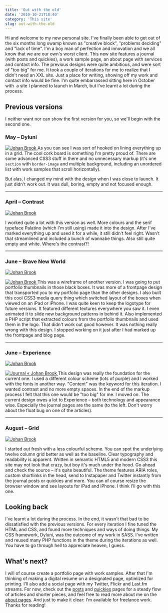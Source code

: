 ```yaml
---
title: 'Out with the old'
date: '2010-10-21T18:40'
category: 'This site'
slug: out-with-the-old
---
```


Hi and welcome to my new personal site. I've finally been able to get out of the six months long swamp known as "creative block", "problems deciding" and "lack of time". I'm a boy man of perfection and innovation and we all know that we are our own's worst client. This new site features a journal (with posts and quickies), a work sample page, an about page with services and contact info. The previous designs were quite ambitious, and were sort of "too big" for me. It took a couple of iterations for me to realize that I didn't need an XXL site. Just a place for writing, showing off my work and contact info would be fine. I'm quite embarrassed sitting here in October with  a site I planned to launch in March, but I've learnt a lot during the process.

## Previous versions
I neither want nor can show the first version for you, so we'll begin with the second one.
### May – Dyluni

[ ![](http://213.185.255.138/core/wp-content/uploads/2010/06/Johan-Brook.png "Johan Brook") ](http://213.185.255.138/core/wp-content/uploads/2010/06/Johan-Brook.png) As you can see I was sort of hooked on lining everything up in a grid. The cool cork board is something I'm pretty proud of. There are some advanced CSS3 stuff in there and no unnecessary markup (it's one `section` with `border-image` and multiple background, including an unordered list with work samples that scroll horizontally).

But alas, I changed my mind with the design when I was close to launch. It just didn't work out. It was dull, boring, empty and not focused enough.

* * *

### April – Contrast

[ ![](http://213.185.255.138/core/wp-content/uploads/2010/10/Johan-Brook.png "Johan Brook") ](http://213.185.255.138/core/wp-content/uploads/2010/10/Johan-Brook.png)

I worked quite a lot with this version as well. More colours and the serif typeface Palatino (which I'm still using) made it into the design. After I've marked everything up and used it for a while, it still didn't feel right. Wasn't that streamlined and included a bunch of wannabe things. Also still quite empty and white. Where's the contrast?!

* * *

### June – Brave New World

[ ![](http://213.185.255.138/core/wp-content/uploads/2010/10/Johan-Brook1.png "Johan Brook") ](http://213.185.255.138/core/wp-content/uploads/2010/10/Johan-Brook1.png)

  [ ![](http://213.185.255.138/core/wp-content/uploads/2010/10/Johan-Brook2.png "Johan Brook") ](http://213.185.255.138/core/wp-content/uploads/2010/10/Johan-Brook2.png)This was a wireframe of another version. I was going to put portfolio thumbnails in those black boxes. It was more of a frontpage design that transported you to my portfolio page than the other designs. I also built this cool CSS3 media query thing which switched layout of the boxes when viewed on an iPad or iPhone. I was quite keen to keep the logotype for future versions. It featured different textures everywhere you saw it. I even animated it to slide new background patterns in behind it. Also implemented a PHP script that extracted colours from the portfolio thumbnails and used them in the logo. That didn't work out good however. It was nothing really wrong with this design. I stopped working on it just after I had marked up the frontpage and blog page.

* * *

### June – Experience

[ ![](http://213.185.255.138/core/wp-content/uploads/2010/10/Johan-Brook3.png "Johan Brook") ](http://213.185.255.138/core/wp-content/uploads/2010/10/Johan-Brook3.png)

  [ ![](http://213.185.255.138/core/wp-content/uploads/2010/10/Journal-«-Johan-Brook.png "Journal « Johan Brook") ](http://213.185.255.138/core/wp-content/uploads/2010/10/Journal-«-Johan-Brook.png)This design was really the foundation for the current one. I used a different colour scheme (lots of purple) and I worked with the fonts in another way. "Content" was the keyword for this iteration. I wanted contrast and no more empty spaces. In the end of the markup process I felt that this one would be "too big" for me. I moved on. The current design owes a lot to Experience – both technology and appearance wise. Especially the journal pages are the same (to the left. Don't worry about the float bug on one of the articles).

* * *

### August – Grid

[ ![](http://213.185.255.138/core/wp-content/uploads/2010/10/Johan-Brook4.png "Johan Brook") ](http://213.185.255.138/core/wp-content/uploads/2010/10/Johan-Brook4.png)

I started out fresh with a less colourful scheme. You can spot the underlying twelve column grid better as well as the baseline. Clear typography and readability is apparent. Written in semantic HTML5 and modern CSS3 this site may not look that crazy, but boy it's much under the hood. Go ahead and check the source – it's quite beautiful. The theme features ARIA roles, custom shortlinks in the head, send to Instapaper and Twitter instantly from the journal posts or quickies and more. You can of course resize the browser window and see layouts for iPad and iPhone. I think I'll go with this one.
## Looking back
I've learnt a lot during the process. In the end, it wasn't that bad to be dissatisfied with the previous versions. For every iteration I fine tuned the HTML and CSS, and found more techniques and ways of doing things. My CSS framework, Dyluni, was the outcome of my work in SASS. I've written and reused many PHP functions in the theme during the iterations as well. You have to go through hell to appreciate heaven, I guess.
## What's next?
I will of course create a portfolio page with work samples. After that I'm thinking of making a digital resume on a designated page, optimized for printing. I'll also add a social page with my Twitter, Flickr and Last.fm streams. For now, check out the [posts](http://johanbrook.com/journal) and [quickies](http://johanbrook.com/quickies) pages for a steady flow of articles and shorter pieces, and feel free to read more about me on the [about pages](http://johanbrook.com/about). And just to make it clear: I'm available for freelance work. Thanks for reading!
